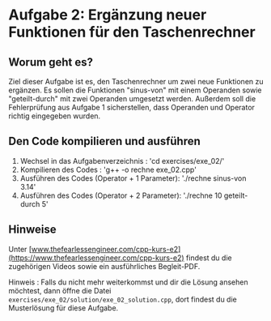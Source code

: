 # Aufgabe 2: Ergänzung neuer Funktionen für den Taschenrechner

## Worum geht es?
Ziel dieser Aufgabe ist es, den Taschenrechner um zwei neue Funktionen zu ergänzen. Es sollen die Funktionen "sinus-von" mit einem Operanden sowie "geteilt-durch" mit zwei Operanden umgesetzt werden. Außerdem soll die Fehlerprüfung aus Aufgabe 1 sicherstellen, dass Operanden und Operator richtig eingegeben wurden.
 
## Den Code kompilieren und ausführen
1. Wechsel in das Aufgabenverzeichnis : 'cd exercises/exe_02/'
2. Kompilieren des Codes : 'g++ -o rechne exe_02.cpp'
3. Ausführen des Codes (Operator + 1 Parameter): './rechne sinus-von 3.14'
4. Ausführen des Codes (Operator + 2 Parameter): './rechne 10 geteilt-durch 5'

## Hinweise
Unter [www.thefearlessengineer.com/cpp-kurs-e2](https://www.thefearlessengineer.com/cpp-kurs-e2) findest du die zugehörigen Videos sowie ein ausführliches Begleit-PDF.

Hinweis : Falls du nicht mehr weiterkommst und dir die Lösung ansehen möchtest, dann öffne die Datei `exercises/exe_02/solution/exe_02_solution.cpp`, dort findest du die Musterlösung für diese Aufgabe.
